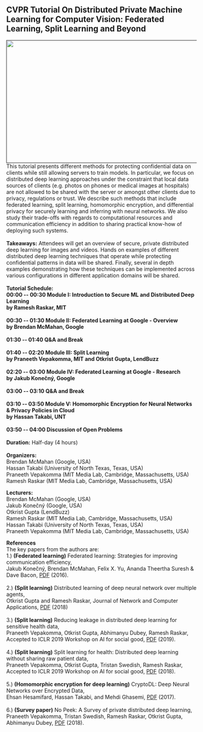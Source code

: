 ## CVPR Tutorial On Distributed Private Machine Learning for Computer Vision: Federated Learning, Split Learning and Beyond

<a href=""><img src="nopeekcvpr.github.io/title.png" align="left" height="325" width="600"> </a>

This tutorial presents different methods for protecting confidential data on clients
while still allowing servers to train models. In particular, we focus on distributed deep learning
approaches under the constraint that local data sources of clients (e.g. photos on phones or
medical images at hospitals) are not allowed to be shared with the server or amongst other
clients due to privacy, regulations or trust. We describe such methods that include federated
learning, split learning, homomorphic encryption, and differential privacy for securely learning
and inferring with neural networks. We also study their trade-offs with regards to computational
resources and communication efficiency in addition to sharing practical know-how of deploying
such systems. 
<br/><br/>
**Takeaways:** Attendees will get an overview of secure, private distributed deep learning for
images and videos. Hands on examples of different distributed deep learning techniques that
operate while protecting confidential patterns in data will be shared. Finally, several in depth
examples demonstrating how these techniques can be implemented across various
configurations in different application domains will be shared.
<br/><br/>
**Tutorial Schedule: <br/>
00:00 -- 00:30 Module I: Introduction to Secure ML and Distributed Deep Learning <br/> by
Ramesh Raskar, MIT <br/><br/>
00:30 -- 01:30 Module II: Federated Learning at Google - Overview <br/> by
Brendan McMahan, Google <br/><br/>
01:30 -- 01:40 Q&A and Break<br/><br/>
01:40 -- 02:20 Module III: Split Learning <br/> by Praneeth Vepakomma, MIT and Otkrist Gupta, LendBuzz<br/><br/>
02:20 -- 03:00 Module IV: Federated Learning at Google - Research <br/> by
Jakub Konečný, Google<br/><br/>
03:00 -- 03:10 Q&A and Break<br/><br/>
03:10 -- 03:50 Module V:  Homomorphic Encryption for Neural Networks & Privacy Policies in Cloud <br/> by
Hassan Takabi, UNT <br/><br/>
03:50 -- 04:00 Discussion of Open Problems <br/><br/>**
**Duration:** Half-day (4 hours)<br/><br/>
**Organizers:**<br/>
Brendan McMahan (Google, USA)<br/>
Hassan Takabi (University of North Texas, Texas, USA)<br/>
Praneeth Vepakomma (MIT Media Lab, Cambridge, Massachusetts, USA)<br/>
Ramesh Raskar (MIT Media Lab, Cambridge, Massachusetts, USA)<br/>

**Lecturers:**<br/>
Brendan McMahan (Google, USA)<br/>
Jakub Konečný (Google, USA)<br/>
Otkrist Gupta (LendBuzz)<br/>
Ramesh Raskar (MIT Media Lab, Cambridge, Massachusetts, USA)<br/>
Hassan Takabi (University of North Texas, Texas, USA)<br/>
Praneeth Vepakomma (MIT Media Lab, Cambridge, Massachusetts, USA) <br/>

**References** <br/>
The key papers from the authors are:<br/>
1.) **(Federated learning)** Federated learning: Strategies for improving communication efficiency, <br/>Jakub Konečný, Brendan McMahan, Felix X. Yu, Ananda Theertha Suresh & Dave Bacon, [PDF](https://arxiv.org/pdf/1610.05492) (2016).<br/><br/>
2.) **(Split learning)** Distributed learning of deep neural network over multiple agents,<br/> Otkrist Gupta and Ramesh Raskar, Journal of
Network and Computer Applications, [PDF](https://www.sciencedirect.com/science/article/pii/S1084804518301590) (2018) <br/><br/>
3.) **(Split learning)** Reducing leakage in distributed deep learning for sensitive health data,<br/> Praneeth Vepakomma, Otkrist Gupta, Abhimanyu Dubey, Ramesh Raskar, Accepted to ICLR 2019 Workshop on AI for social good, [PDF](https://aiforsocialgood.github.io/iclr2019/accepted/track1/pdfs/29_aisg_iclr2019.pdf) (2019).<br/><br/>
4.) **(Split learning)** Split learning for health: Distributed deep learning without sharing raw patient data, <br/> Praneeth Vepakomma, Otkrist Gupta, Tristan Swedish, Ramesh Raskar, Accepted to ICLR 2019 Workshop on AI for social good, [PDF](https://arxiv.org/pdf/1812.00564.pdf) (2018).<br/><br/>
5.) **(Homomorphic encryption for deep learning)** CryptoDL: Deep Neural Networks over Encrypted Data, <br/> Ehsan Hesamifard, Hassan Takabi, and Mehdi Ghasemi, [PDF](https://arxiv.org/pdf/1711.05189) (2017).<br/><br/>
6.) **(Survey paper)** No Peek: A Survey of private distributed deep learning, <br/> Praneeth Vepakomma, Tristan Swedish, Ramesh Raskar, Otkrist Gupta, Abhimanyu Dubey, [PDF](https://arxiv.org/pdf/1812.03288.pdf) (2018).<br/><br/>
